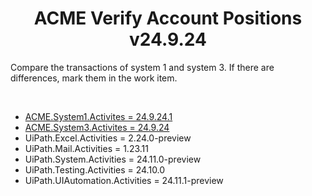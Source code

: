 <h1 align="center">ACME Verify Account Positions v24.9.24</h1>
<p>Compare the transactions of system 1 and system 3. If there are differences, mark them in the work item.</p><br/>

* [ACME.System1.Activites = 24.9.24.1](https://github.com/MohammedAdel224/ACME-System1-Library)
* [ACME.System3.Activites = 24.9.24](https://github.com/MohammedAdel224/ACME-System3-Library)
* UiPath.Excel.Activities = 2.24.0-preview
* UiPath.Mail.Activities = 1.23.11
* UiPath.System.Activities = 24.11.0-preview
* UiPath.Testing.Activities = 24.10.0
* UiPath.UIAutomation.Activities = 24.11.1-preview
